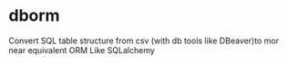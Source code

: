 # dborm
Convert SQL table structure from csv (with db tools like DBeaver)to mor near equivalent ORM Like SQLalchemy

